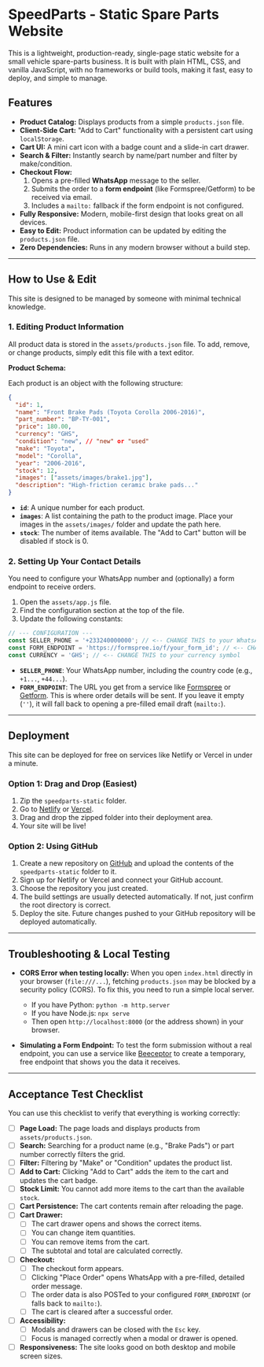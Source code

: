 # SpeedParts - Static Spare Parts Website

This is a lightweight, production-ready, single-page static website for a small vehicle spare-parts business. It is built with plain HTML, CSS, and vanilla JavaScript, with no frameworks or build tools, making it fast, easy to deploy, and simple to manage.

## Features

- **Product Catalog:** Displays products from a simple `products.json` file.
- **Client-Side Cart:** "Add to Cart" functionality with a persistent cart using `localStorage`.
- **Cart UI:** A mini cart icon with a badge count and a slide-in cart drawer.
- **Search & Filter:** Instantly search by name/part number and filter by make/condition.
- **Checkout Flow:**
    1.  Opens a pre-filled **WhatsApp** message to the seller.
    2.  Submits the order to a **form endpoint** (like Formspree/Getform) to be received via email.
    3.  Includes a `mailto:` fallback if the form endpoint is not configured.
- **Fully Responsive:** Modern, mobile-first design that looks great on all devices.
- **Easy to Edit:** Product information can be updated by editing the `products.json` file.
- **Zero Dependencies:** Runs in any modern browser without a build step.

---

## How to Use & Edit

This site is designed to be managed by someone with minimal technical knowledge.

### 1. Editing Product Information

All product data is stored in the `assets/products.json` file. To add, remove, or change products, simply edit this file with a text editor.

**Product Schema:**

Each product is an object with the following structure:

```json
{
  "id": 1,
  "name": "Front Brake Pads (Toyota Corolla 2006-2016)",
  "part_number": "BP-TY-001",
  "price": 180.00,
  "currency": "GHS",
  "condition": "new", // "new" or "used"
  "make": "Toyota",
  "model": "Corolla",
  "year": "2006-2016",
  "stock": 12,
  "images": ["assets/images/brake1.jpg"],
  "description": "High-friction ceramic brake pads..."
}
```

- **`id`**: A unique number for each product.
- **`images`**: A list containing the path to the product image. Place your images in the `assets/images/` folder and update the path here.
- **`stock`**: The number of items available. The "Add to Cart" button will be disabled if stock is 0.

### 2. Setting Up Your Contact Details

You need to configure your WhatsApp number and (optionally) a form endpoint to receive orders.

1.  Open the `assets/app.js` file.
2.  Find the configuration section at the top of the file.
3.  Update the following constants:

```javascript
// --- CONFIGURATION ---
const SELLER_PHONE = '+233240000000'; // <-- CHANGE THIS to your WhatsApp number (international format)
const FORM_ENDPOINT = 'https://formspree.io/f/your_form_id'; // <-- CHANGE THIS to your form endpoint URL
const CURRENCY = 'GHS'; // <-- CHANGE THIS to your currency symbol
```

- **`SELLER_PHONE`**: Your WhatsApp number, including the country code (e.g., `+1...`, `+44...`).
- **`FORM_ENDPOINT`**: The URL you get from a service like [Formspree](https://formspree.io/) or [Getform](https://getform.io/). This is where order details will be sent. If you leave it empty (`''`), it will fall back to opening a pre-filled email draft (`mailto:`).

---

## Deployment

This site can be deployed for free on services like Netlify or Vercel in under a minute.

### Option 1: Drag and Drop (Easiest)

1.  Zip the `speedparts-static` folder.
2.  Go to [Netlify](https://app.netlify.com/drop) or [Vercel](https://vercel.com/new).
3.  Drag and drop the zipped folder into their deployment area.
4.  Your site will be live!

### Option 2: Using GitHub

1.  Create a new repository on [GitHub](https://github.com) and upload the contents of the `speedparts-static` folder to it.
2.  Sign up for Netlify or Vercel and connect your GitHub account.
3.  Choose the repository you just created.
4.  The build settings are usually detected automatically. If not, just confirm the root directory is correct.
5.  Deploy the site. Future changes pushed to your GitHub repository will be deployed automatically.

---

## Troubleshooting & Local Testing

-   **CORS Error when testing locally:** When you open `index.html` directly in your browser (`file:///...`), fetching `products.json` may be blocked by a security policy (CORS). To fix this, you need to run a simple local server.
    -   If you have Python: `python -m http.server`
    -   If you have Node.js: `npx serve`
    -   Then open `http://localhost:8000` (or the address shown) in your browser.

-   **Simulating a Form Endpoint:** To test the form submission without a real endpoint, you can use a service like [Beeceptor](https://beeceptor.com/) to create a temporary, free endpoint that shows you the data it receives.

---

## Acceptance Test Checklist

You can use this checklist to verify that everything is working correctly:

-   [ ] **Page Load:** The page loads and displays products from `assets/products.json`.
-   [ ] **Search:** Searching for a product name (e.g., "Brake Pads") or part number correctly filters the grid.
-   [ ] **Filter:** Filtering by "Make" or "Condition" updates the product list.
-   [ ] **Add to Cart:** Clicking "Add to Cart" adds the item to the cart and updates the cart badge.
-   [ ] **Stock Limit:** You cannot add more items to the cart than the available `stock`.
-   [ ] **Cart Persistence:** The cart contents remain after reloading the page.
-   [ ] **Cart Drawer:**
    -   [ ] The cart drawer opens and shows the correct items.
    -   [ ] You can change item quantities.
    -   [ ] You can remove items from the cart.
    -   [ ] The subtotal and total are calculated correctly.
-   [ ] **Checkout:**
    -   [ ] The checkout form appears.
    -   [ ] Clicking "Place Order" opens WhatsApp with a pre-filled, detailed order message.
    -   [ ] The order data is also POSTed to your configured `FORM_ENDPOINT` (or falls back to `mailto:`).
    -   [ ] The cart is cleared after a successful order.
-   [ ] **Accessibility:**
    -   [ ] Modals and drawers can be closed with the `Esc` key.
    -   [ ] Focus is managed correctly when a modal or drawer is opened.
-   [ ] **Responsiveness:** The site looks good on both desktop and mobile screen sizes.
